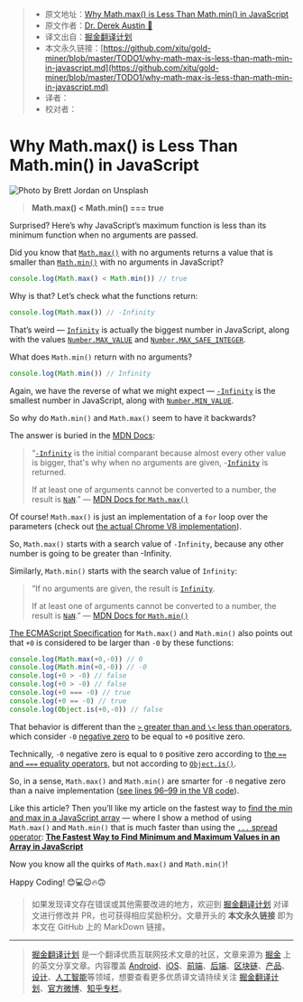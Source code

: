 > * 原文地址：[Why Math.max() is Less Than Math.min() in JavaScript](https://levelup.gitconnected.com/why-math-max-is-less-than-math-min-in-javascript-7aaf2c39ee36)
> * 原文作者：[Dr. Derek Austin 🥳](https://medium.com/@derek_develops)
> * 译文出自：[掘金翻译计划](https://github.com/xitu/gold-miner)
> * 本文永久链接：[https://github.com/xitu/gold-miner/blob/master/TODO1/why-math-max-is-less-than-math-min-in-javascript.md](https://github.com/xitu/gold-miner/blob/master/TODO1/why-math-max-is-less-than-math-min-in-javascript.md)
> * 译者：
> * 校对者：

# Why Math.max() is Less Than Math.min() in JavaScript

![Photo by [Brett Jordan](https://unsplash.com/@brett_jordan?utm_source=medium&utm_medium=referral) on [Unsplash](https://unsplash.com?utm_source=medium&utm_medium=referral)](https://cdn-images-1.medium.com/max/9196/0*NqSH9Eveu-3BTQ2V)

> **Math.max() \< Math.min() === true**

Surprised? Here’s why JavaScript’s maximum function is less than its minimum function when no arguments are passed.

Did you know that [`Math.max()`](https://developer.mozilla.org/en-US/docs/Web/JavaScript/Reference/Global_Objects/Math/max) with no arguments returns a value that is smaller than [`Math.min()`](https://developer.mozilla.org/en-US/docs/Web/JavaScript/Reference/Global_Objects/Math/min) with no arguments in JavaScript?

```JavaScript
console.log(Math.max() < Math.min()) // true
```

Why is that? Let’s check what the functions return:

```JavaScript
console.log(Math.max()) // -Infinity
```

That’s weird — [`Infinity`](https://medium.com/swlh/what-is-infinity-in-javascript-%EF%B8%8F-1faf82f100bc) is actually the biggest number in JavaScript, along with the values [`Number.MAX_VALUE`](https://developer.mozilla.org/en-US/docs/Web/JavaScript/Reference/Global_Objects/Number/MAX_VALUE) and [`Number.MAX_SAFE_INTEGER`](https://developer.mozilla.org/en-US/docs/Web/JavaScript/Reference/Global_Objects/Number/MAX_SAFE_INTEGER).

What does `Math.min()` return with no arguments?

```JavaScript
console.log(Math.min()) // Infinity
```

Again, we have the reverse of what we might expect — [`-Infinity`](https://medium.com/swlh/what-is-infinity-in-javascript-%EF%B8%8F-1faf82f100bc) is the smallest number in JavaScript, along with [`Number.MIN_VALUE`](https://developer.mozilla.org/en-US/docs/Web/JavaScript/Reference/Global_Objects/Number/MIN_VALUE).

So why do `Math.min()` and `Math.max()` seem to have it backwards?

The answer is buried in the [MDN Docs](https://developer.mozilla.org/en-US/docs/Web/JavaScript/Reference/Global_Objects/Math/max#Description):

> “[`-Infinity`](https://developer.mozilla.org/en-US/docs/Web/JavaScript/Reference/Global_Objects/Infinity) is the initial comparant because almost every other value is bigger, that's why when no arguments are given, -[`Infinity`](https://developer.mozilla.org/en-US/docs/Web/JavaScript/Reference/Global_Objects/Infinity) is returned.
>
> If at least one of arguments cannot be converted to a number, the result is [`NaN`](https://developer.mozilla.org/en-US/docs/Web/JavaScript/Reference/Global_Objects/NaN).” — [MDN Docs for `Math.max()`](https://developer.mozilla.org/en-US/docs/Web/JavaScript/Reference/Global_Objects/Math/max#Description)

Of course! `Math.max()` is just an implementation of a `for` loop over the parameters (check out [the actual Chrome V8 implementation](https://github.com/v8/v8/blob/cd81dd6d740ff82a1abbc68615e8769bd467f91e/src/js/math.js#L77-L102)).

So, `Math.max()` starts with a search value of `-Infinity`, because any other number is going to be greater than -Infinity.

Similarly, `Math.min()` starts with the search value of `Infinity`:

> “If no arguments are given, the result is [`Infinity`](https://developer.mozilla.org/en-US/docs/Web/JavaScript/Reference/Global_Objects/Infinity).
>
> If at least one of arguments cannot be converted to a number, the result is [`NaN`](https://developer.mozilla.org/en-US/docs/Web/JavaScript/Reference/Global_Objects/NaN).” — [MDN Docs for `Math.min()`](https://developer.mozilla.org/en-US/docs/Web/JavaScript/Reference/Global_Objects/Math/min#Description)

[The ECMAScript Specification](https://www.ecma-international.org/ecma-262/10.0/index.html#sec-math.max) for `Math.max()` and `Math.min()` also points out that `+0` is considered to be larger than `-0` by these functions:

```JavaScript
console.log(Math.max(+0,-0)) // 0
console.log(Math.min(+0,-0)) // -0
console.log(+0 > -0) // false
console.log(+0 > -0) // false
console.log(+0 === -0) // true
console.log(+0 == -0) // true
console.log(Object.is(+0,-0)) // false
```

That behavior is different than the [`>` greater than and `\<` less than operators](https://developer.mozilla.org/en-US/docs/Web/JavaScript/Reference/Operators/Comparison_Operators#Relational_operators), which consider `-0` [negative zero](https://medium.com/coding-at-dawn/is-negative-zero-0-a-number-in-javascript-c62739f80114) to be equal to `+0` positive zero.

Technically, `-0` negative zero is equal to `0` positive zero according to [the `==` and `===` equality operators,](https://medium.com/better-programming/making-sense-of-vs-in-javascript-f9dbbc6352e3) but not according to [`Object.is()`](https://medium.com/coding-at-dawn/es6-object-is-vs-in-javascript-7ce873064719).

So, in a sense, `Math.max()` and `Math.min()` are smarter for `-0` negative zero than a naive implementation ([see lines 96–99 in the V8 code](https://developer.mozilla.org/en-US/docs/Web/JavaScript/Reference/Operators/Comparison_Operators#Relational_operators)).

Like this article? Then you’ll like my article on the fastest way to [find the min and max in a JavaScript array](https://medium.com/coding-at-dawn/the-fastest-way-to-find-minimum-and-maximum-values-in-an-array-in-javascript-2511115f8621) — where I show a method of using `Math.max()` and `Math.min()` that is much faster than using the [`...` spread operator](https://medium.com/coding-at-dawn/how-to-use-the-spread-operator-in-javascript-b9e4a8b06fab):
[**The Fastest Way to Find Minimum and Maximum Values in an Array in JavaScript**](https://medium.com/coding-at-dawn/the-fastest-way-to-find-minimum-and-maximum-values-in-an-array-in-javascript-2511115f8621)

Now you know all the quirks of `Math.max()` and `Math.min()`!

Happy Coding! 😊💻😉🔥🙃

> 如果发现译文存在错误或其他需要改进的地方，欢迎到 [掘金翻译计划](https://github.com/xitu/gold-miner) 对译文进行修改并 PR，也可获得相应奖励积分。文章开头的 **本文永久链接** 即为本文在 GitHub 上的 MarkDown 链接。

---

> [掘金翻译计划](https://github.com/xitu/gold-miner) 是一个翻译优质互联网技术文章的社区，文章来源为 [掘金](https://juejin.im) 上的英文分享文章。内容覆盖 [Android](https://github.com/xitu/gold-miner#android)、[iOS](https://github.com/xitu/gold-miner#ios)、[前端](https://github.com/xitu/gold-miner#前端)、[后端](https://github.com/xitu/gold-miner#后端)、[区块链](https://github.com/xitu/gold-miner#区块链)、[产品](https://github.com/xitu/gold-miner#产品)、[设计](https://github.com/xitu/gold-miner#设计)、[人工智能](https://github.com/xitu/gold-miner#人工智能)等领域，想要查看更多优质译文请持续关注 [掘金翻译计划](https://github.com/xitu/gold-miner)、[官方微博](http://weibo.com/juejinfanyi)、[知乎专栏](https://zhuanlan.zhihu.com/juejinfanyi)。

